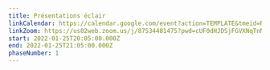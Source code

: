 ```yaml
---
title: Présentations éclair
linkCalendar: https://calendar.google.com/event?action=TEMPLATE&tmeid=NGhzdnFtNTRwZzFucjFqam00dWRrbWNkdTMgbGVzeWFAZW52aXNpb25tYW5hZ2VtZW50LmNvbQ&tmsrc=lesya%40envisionmanagement.com
linkZoom: https://us02web.zoom.us/j/87534481475?pwd=cUF0dHJDSjFGVXNqTnNiNm9HSC9NUT09
start: 2022-01-25T20:05:00.000Z
end: 2022-01-25T21:05:00.000Z
phaseNumber: 1
---
```

